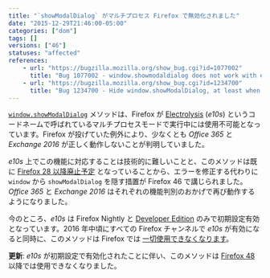 ```yaml
---
title: "`showModalDialog` がマルチプロセス Firefox で無効化されました"
date: "2015-12-29T21:46:00-05:00"
categories: ["dom"]
tags: []
versions: ["46"]
statuses: "affected"
references:
    - url: "https://bugzilla.mozilla.org/show_bug.cgi?id=1077002"
      title: "Bug 1077002 - window.showmodaldialog does not work with e10s"
    - url: "https://bugzilla.mozilla.org/show_bug.cgi?id=1234700"
      title: "Bug 1234700 - Hide window.showModalDialog, at least when e10s is enabled"
---
```

[`window.showModalDialog`](https://developer.mozilla.org/ja/docs/Web/API/Window/showModalDialog) メソッドは、Firefox が [Electrolysis](https://wiki.mozilla.org/Electrolysis) (*e10s*) というコードネームで呼ばれているマルチプロセスモードで実行中には使用不可能となっています。Firefox が投げていた例外により、少なくとも *Office 365* と *Exchange 2016* が正しく動作しないことが判明していました。

*e10s* 上でこの機能に対応することは技術的に難しいことと、このメソッドは既に [Firefox 28 以降廃止予定](https://www.fxsitecompat.com/ja/docs/2013/showmodaldialog-has-been-deprecated/) となっていることから、エラーを修正する代わりに `window` から `showModalDialog` を隠す措置が Firefox 46 で講じられました。*Office 365* と *Exchange 2016* はそれぞれの機能判別のおかげで再び動作するようになりました。

今のところ、*e10s* は Firefox Nightly と [Developer Edition](https://www.fxsitecompat.com/ja/docs/2015/multi-process-is-enabled-by-default-on-the-developer-edition/) のみで初期設定有効となっています。2016 年中頃にすべての Firefox チャンネルで *e10s* が有効になると同時に、このメソッドは Firefox では [一切使用できなくなります](https://www.fxsitecompat.com/ja/docs/2015/window-showmodaldialog-will-be-removed/)。

**更新**: *e10s* が初期設定で有効化されたことに伴い、このメソッドは [Firefox 48](https://www.fxsitecompat.com/ja/docs/2016/window-showmodaldialog-has-been-removed/) 以降では使用できなくなりました。
